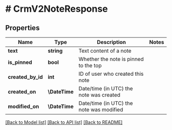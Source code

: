 # # CrmV2NoteResponse

## Properties

Name | Type | Description | Notes
------------ | ------------- | ------------- | -------------
**text** | **string** | Text content of a note |
**is_pinned** | **bool** | Whether the note is pinned to the top |
**created_by_id** | **int** | ID of user who created this note |
**created_on** | **\DateTime** | Date/time (in UTC) the note was created |
**modified_on** | **\DateTime** | Date/time (in UTC) the note was modified |

[[Back to Model list]](../../README.md#models) [[Back to API list]](../../README.md#endpoints) [[Back to README]](../../README.md)
